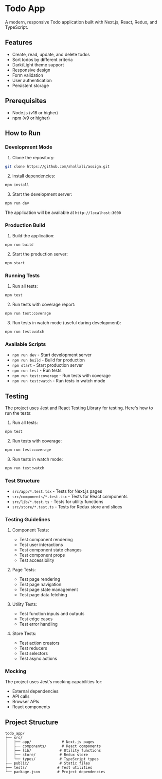 # Todo App

A modern, responsive Todo application built with Next.js, React, Redux, and TypeScript.

## Features

- Create, read, update, and delete todos
- Sort todos by different criteria
- Dark/Light theme support
- Responsive design
- Form validation
- User authentication
- Persistent storage

## Prerequisites

- Node.js (v18 or higher)
- npm (v9 or higher)

## How to Run

### Development Mode

1. Clone the repository:
```bash
git clone https://github.com/ahallali/assign.git
```

2. Install dependencies:
```bash
npm install
```

3. Start the development server:
```bash
npm run dev
```

The application will be available at `http://localhost:3000`

### Production Build

1. Build the application:
```bash
npm run build
```

2. Start the production server:
```bash
npm start
```

### Running Tests

1. Run all tests:
```bash
npm test
```

2. Run tests with coverage report:
```bash
npm run test:coverage
```

3. Run tests in watch mode (useful during development):
```bash
npm run test:watch
```


### Available Scripts

- `npm run dev` - Start development server
- `npm run build` - Build for production
- `npm start` - Start production server
- `npm run test` - Run tests
- `npm run test:coverage` - Run tests with coverage
- `npm run test:watch` - Run tests in watch mode

## Testing

The project uses Jest and React Testing Library for testing. Here's how to run the tests:

1. Run all tests:
```bash
npm test
```

2. Run tests with coverage:
```bash
npm run test:coverage
```

3. Run tests in watch mode:
```bash
npm run test:watch
```

### Test Structure

- `src/app/*.test.tsx` - Tests for Next.js pages
- `src/components/*.test.tsx` - Tests for React components
- `src/lib/*.test.ts` - Tests for utility functions
- `src/store/*.test.ts` - Tests for Redux store and slices

### Testing Guidelines

1. Component Tests:
   - Test component rendering
   - Test user interactions
   - Test component state changes
   - Test component props
   - Test accessibility

2. Page Tests:
   - Test page rendering
   - Test page navigation
   - Test page state management
   - Test page data fetching

3. Utility Tests:
   - Test function inputs and outputs
   - Test edge cases
   - Test error handling

4. Store Tests:
   - Test action creators
   - Test reducers
   - Test selectors
   - Test async actions

### Mocking

The project uses Jest's mocking capabilities for:
- External dependencies
- API calls
- Browser APIs
- React components

## Project Structure

```
todo_app/
├── src/
│   ├── app/              # Next.js pages
│   ├── components/       # React components
│   ├── lib/             # Utility functions
│   ├── store/           # Redux store
│   └── types/           # TypeScript types
├── public/              # Static files
├── tests/              # Test utilities
└── package.json        # Project dependencies
```




